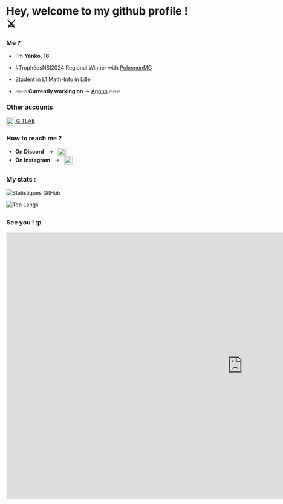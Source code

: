 # Hey, welcome to my github profile ! ⚔️

### Me ?
 -   I'm **Yanko**, **18**.
 -   #TrophéesNSI2024 Regional Winner with [PokemonMG](https://github.com/Yanko77/PokemonMG)
 -   Student in L1 Math-Info in Lille
  
 -   🔥🔥🔥 **Currently working on** → [Agonn](https://github.com/Yanko77/Agonn) 🔥🔥🔥

### Other accounts
[<img align="center" alt="Discord" width="22px" src="https://simpleicons.org/icons/gitlab.svg" /> GITLAB](https://gitlab.univ-lille.fr/yanko.lemoine.etu)

### How to reach me ?
- **On Discord** &nbsp; → &nbsp; [<img align="center" alt="Discord" width="22px" src="https://simpleicons.org/icons/discord.svg">](https://discordapp.com/users/578216565015707661)
- **On Instagram** &nbsp; → &nbsp; [<img align="center" alt="Insta" width="22px" src="https://simpleicons.org/icons/instagram.svg" />](https://www.instagram.com/yanko.lmn/)
## 
### My stats :
![Statistiques GitHub](https://github-readme-stats.vercel.app/api?username=yanko77&show_icons=true&theme=dark)

![Top Langs](https://github-readme-stats.vercel.app/api/top-langs/?username=yanko77&layout=compact&theme=dark)
##
### See you ! :p

<iframe width="1250" height="703" src="https://www.youtube.com/embed/B_F_OD-dyDQ" title="Parties pédagogiques avec le COACH de MAGNUS CARLSEN !!" frameborder="0" allow="accelerometer; autoplay; clipboard-write; encrypted-media; gyroscope; picture-in-picture; web-share" referrerpolicy="strict-origin-when-cross-origin" allowfullscreen></iframe>
